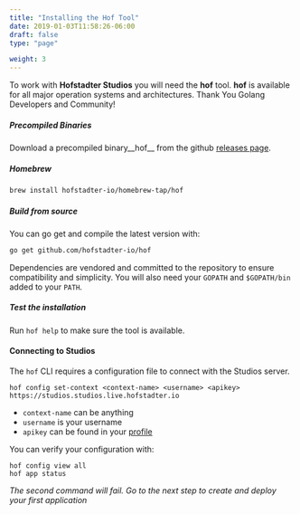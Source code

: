 ```yaml
---
title: "Installing the Hof Tool"
date: 2019-01-03T11:58:26-06:00
draft: false
type: "page"

weight: 3
---
```


To work with __Hofstadter Studios__ you will need the __hof__ tool.
__hof__ is available for all major operation systems
and architectures. Thank You Golang Developers and Community!

##### Precompiled Binaries

Download a precompiled binary__hof__ from the github
[releases page](https://github.com/hofstadter-io/hof/releases).

##### Homebrew

```bash
brew install hofstadter-io/homebrew-tap/hof
```

##### Build from source

You can go get and compile the latest version with:

```bash
go get github.com/hofstadter-io/hof
```

Dependencies are vendored and committed to the repository
to ensure compatibility and simplicity.
You will also need your `GOPATH` and `$GOPATH/bin`
added to your `PATH`.

##### Test the installation

Run `hof help` to make sure the tool is available.

#### Connecting to Studios

The `hof` CLI requires a configuration file to
connect with the Studios server.

```
hof config set-context <context-name> <username> <apikey> https://studios.studios.live.hofstadter.io
```

- `context-name` can be anything
- `username` is your username
- `apikey` can be found in your [profile](https://studios.studios.live.hofstadter.io/profile)


You can verify your configuration with:

```
hof config view all
hof app status
```

_The second command will fail. Go to the next step to create and deploy your first application_
